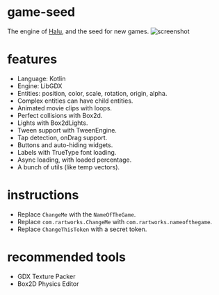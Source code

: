 # game-seed

The engine of [Halu](https://play.google.com/store/apps/details?id=com.rartworks.halu.android), and the seed for new games.
![screenshot](https://cloud.githubusercontent.com/assets/1631752/16611273/73f1ece0-4360-11e6-9227-6f9cf6392984.png)

# features

- Language: Kotlin
- Engine: LibGDX
- Entities: position, color, scale, rotation, origin, alpha.
- Complex entities can have child entities.
- Animated movie clips with loops.
- Perfect collisions with Box2d.
- Lights with Box2dLights.
- Tween support with TweenEngine.
- Tap detection, onDrag support.
- Buttons and auto-hiding widgets.
- Labels with TrueType font loading.
- Async loading, with loaded percentage.
- A bunch of utils (like temp vectors).

# instructions

- Replace `ChangeMe` with the `NameOfTheGame`.
- Replace `com.rartworks.ChangeMe` with `com.rartworks.nameofthegame`.
- Replace `ChangeThisToken` with a secret token.

# recommended tools
- GDX Texture Packer
- Box2D Physics Editor


